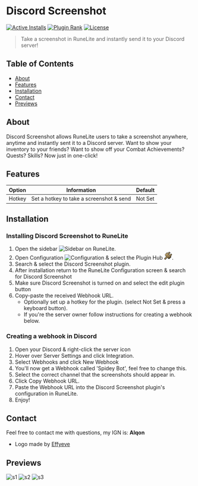 # Discord Screenshot

[![Active Installs](http://img.shields.io/endpoint?url=https://i.pluginhub.info/shields/installs/plugin/discord-screenshot)](https://runelite.net/plugin-hub/dave-kramer)
[![Plugin Rank](http://img.shields.io/endpoint?url=https://i.pluginhub.info/shields/rank/plugin/discord-screenshot)](https://runelite.net/plugin-hub)
[![License](https://img.shields.io/github/license/dave-kramer/discord-screenshot)](https://github.com/dave-kramer/discord-screenshot/blob/main/LICENSE)

> Take a screenshot in RuneLite and instantly send it to your Discord server!

## Table of Contents

- [About](#About)
- [Features](#features)
- [Installation](#installation)
- [Contact](#contact)
- [Previews](#previews)

## About

Discord Screenshot allows RuneLite users to take a screenshot anywhere, anytime and instantly sent it to a Discord server.
Want to show your inventory to your friends? Want to show off your Combat Achievements? Quests? Skills? Now just in one-click!

## Features
| Option            | Information | Default |
| ------------- | ------------- |---------|
| Hotkey            | Set a hotkey to take a screenshot & send | Not Set |

## Installation
### Installing Discord Screenshot to RuneLite
1. Open the sidebar ![Sidebar](https://github.com/runelite/runelite/blob/master/runelite-client/src/main/resources/util/arrow_right.png?raw=true) on RuneLite.
2. Open Configuration ![Configuration](https://github.com/runelite/runelite/blob/master/runelite-client/src/main/resources/net/runelite/client/plugins/config/config_icon.png?raw=true) & select the Plugin Hub ![Plugin Hub](https://github.com/runelite/runelite/blob/master/runelite-client/src/main/resources/net/runelite/client/plugins/config/plugin_hub_icon.png?raw=true).
3. Search & select the Discord Screenshot plugin.
4. After installation return to the RuneLite Configuration screen & search for Discord Screenshot
5. Make sure Discord Screenshot is turned on and select the edit plugin button
6. Copy-paste the received Webhook URL.
   - Optionally set up a hotkey for the plugin. (select Not Set & press a keyboard button).
   - If you're the server owner follow instructions for creating a webhook below.

### Creating a webhook in Discord
1. Open your Discord & right-click the server icon
2. Hover over Server Settings and click Integration.
3. Select Webhooks and click New Webhook
4. You'll now get a Webhook called 'Spidey Bot', feel free to change this.
5. Select the correct channel that the screenshots should appear in.
6. Click Copy Webhook URL.
7. Paste the Webhook URL into the Discord Screenshot plugin's configuration in RuneLite.
8. Enjoy!

## Contact
Feel free to contact me with questions, my IGN is: **Alqon**
- Logo made by [Effyeve](https://instagram.com/effyevee)

## Previews
![s1](https://i.imgur.com/R4nfN7z.png)
![s2](https://i.imgur.com/E0Fjhm6.png)
![s3](https://i.imgur.com/FXzDb3X.png)
